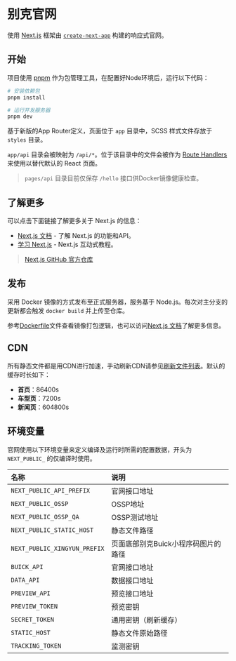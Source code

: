 # 别克官网

使用 [Next.js](https://nextjs.org/) 框架由 [`create-next-app`](https://github.com/vercel/next.js/tree/canary/packages/create-next-app) 构建的响应式官网。

## 开始

项目使用 [pnpm](https://pnpm.io/) 作为包管理工具，在配置好Node环境后，运行以下代码：

```bash
# 安装依赖包
pnpm install

# 运行开发服务器
pnpm dev
```

基于新版的App Router定义，页面位于 `app` 目录中，SCSS 样式文件存放于 `styles` 目录。

`app/api` 目录会被映射为 `/api/*`。位于该目录中的文件会被作为 [Route Handlers](https://nextjs.org/docs/app/building-your-application/routing/route-handlers) 来使用以替代默认的 React 页面。

> `pages/api` 目录目前仅保存 `/hello` 接口供Docker镜像健康检查。

## 了解更多

可以点击下面链接了解更多关于 Next.js 的信息：

- [Next.js 文档](https://nextjs.org/docs) - 了解 Next.js 的功能和API。
- [学习 Next.js](https://nextjs.org/learn) - Next.js 互动式教程。

> [Next.js GitHub 官方仓库](https://github.com/vercel/next.js/)

## 发布

采用 Docker 镜像的方式发布至正式服务器，服务基于 Node.js。每次对主分支的更新都会触发 `docker build` 并上传至仓库。

参考[Dockerfile](Dockerfile)文件查看镜像打包逻辑，也可以访问[Next.js 文档](https://nextjs.org/docs/app/building-your-application/deploying#docker-image)了解更多信息。

## CDN

所有静态文件都是用CDN进行加速，手动刷新CDN请参见[刷新文件列表](cdn.md)。默认的缓存时长如下：

- __首页__：86400s
- __车型页__：7200s
- __新闻页__：604800s

## 环境变量

官网使用以下环境变量来定义编译及运行时所需的配置数据，开头为 `NEXT_PUBLIC_` 的仅编译时使用。

| 名称 | 说明 |
| :- | :- |
| `NEXT_PUBLIC_API_PREFIX` | 官网接口地址 |
| `NEXT_PUBLIC_OSSP` | OSSP地址 |
| `NEXT_PUBLIC_OSSP_QA` | OSSP测试地址 |
| `NEXT_PUBLIC_STATIC_HOST` | 静态文件路径 |
| `NEXT_PUBLIC_XINGYUN_PREFIX` | 页面底部别克Buick小程序码图片的路径 |
| `BUICK_API` | 官网接口地址 |
| `DATA_API` | 数据接口地址 |
| `PREVIEW_API` | 预览接口地址 |
| `PREVIEW_TOKEN` | 预览密钥 |
| `SECRET_TOKEN` | 通用密钥（刷新缓存） |
| `STATIC_HOST` | 静态文件原始路径 |
| `TRACKING_TOKEN` | 监测密钥 |

